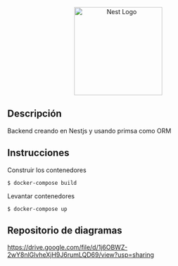 <p align="center">
  <a href="http://nestjs.com/" target="blank"><img src="https://nestjs.com/img/logo-small.svg" width="200" alt="Nest Logo" /></a>
</p>

## Descripción

Backend creando en Nestjs y usando primsa como ORM

## Instrucciones

Construir los contenedores

```
$ docker-compose build
```

Levantar contenedores

```
$ docker-compose up
```

## Repositorio de diagramas

https://drive.google.com/file/d/1j6OBWZ-2wY8nlGlvheXjH9J6rumLQD69/view?usp=sharing
